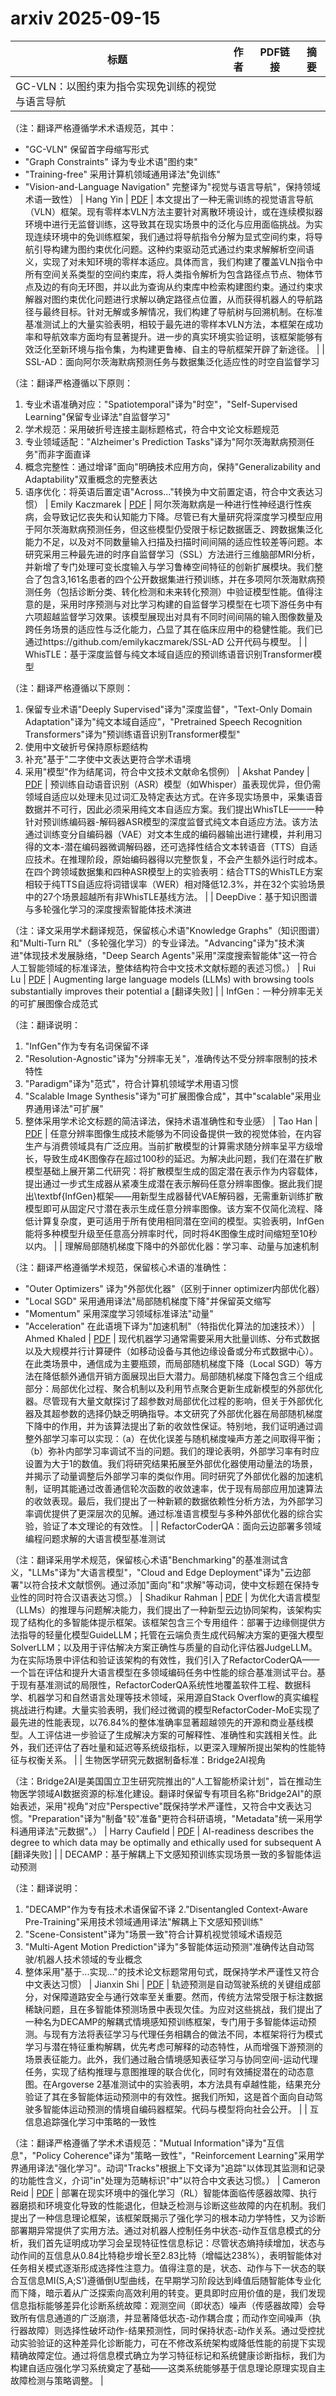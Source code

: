 # arxiv 2025-09-15

| 标题 | 作者 | PDF链接 |  摘要 |
|------|------|--------|------|
| GC-VLN：以图约束为指令实现免训练的视觉与语言导航

（注：翻译严格遵循学术术语规范，其中：
- "GC-VLN" 保留首字母缩写形式
- "Graph Constraints" 译为专业术语"图约束"
- "Training-free" 采用计算机领域通用译法"免训练"
- "Vision-and-Language Navigation" 完整译为"视觉与语言导航"，保持领域术语一致性） | Hang Yin | [PDF](http://arxiv.org/pdf/2509.10454v1) | 本文提出了一种无需训练的视觉语言导航（VLN）框架。现有零样本VLN方法主要针对离散环境设计，或在连续模拟器环境中进行无监督训练，这导致其在现实场景中的泛化与应用面临挑战。为实现连续环境中的免训练框架，我们通过将导航指令分解为显式空间约束，将导航引导构建为图约束优化问题。这种约束驱动范式通过约束求解解析空间语义，实现了对未知环境的零样本适应。具体而言，我们构建了覆盖VLN指令中所有空间关系类型的空间约束库，将人类指令解析为包含路径点节点、物体节点及边的有向无环图，并以此为查询从约束库中检索构建图约束。通过约束求解器对图约束优化问题进行求解以确定路径点位置，从而获得机器人的导航路径与最终目标。针对无解或多解情况，我们构建了导航树与回溯机制。在标准基准测试上的大量实验表明，相较于最先进的零样本VLN方法，本框架在成功率和导航效率方面均有显著提升。进一步的真实环境实验证明，该框架能够有效泛化至新环境与指令集，为构建更鲁棒、自主的导航框架开辟了新途径。 |
| SSL-AD：面向阿尔茨海默病预测任务与数据集泛化适应性的时空自监督学习

（注：翻译严格遵循以下原则：
1. 专业术语准确对应："Spatiotemporal"译为"时空"，"Self-Supervised Learning"保留专业译法"自监督学习"
2. 学术规范：采用破折号连接主副标题格式，符合中文论文标题规范
3. 专业领域适配："Alzheimer's Prediction Tasks"译为"阿尔茨海默病预测任务"而非字面直译
4. 概念完整性：通过增译"面向"明确技术应用方向，保持"Generalizability and Adaptability"双重概念的完整表达
5. 语序优化：将英语后置定语"Across..."转换为中文前置定语，符合中文表达习惯） | Emily Kaczmarek | [PDF](http://arxiv.org/pdf/2509.10453v1) | 阿尔茨海默病是一种进行性神经退行性疾病，会导致记忆丧失和认知能力下降。尽管已有大量研究将深度学习模型应用于阿尔茨海默病预测任务，但这些模型仍受限于标记数据匮乏、跨数据集泛化能力不足，以及对不同数量输入扫描及扫描时间间隔的适应性较差等问题。本研究采用三种最先进的时序自监督学习（SSL）方法进行三维脑部MRI分析，并新增了专门处理可变长度输入与学习鲁棒空间特征的创新扩展模块。我们整合了包含3,161名患者的四个公开数据集进行预训练，并在多项阿尔茨海默病预测任务（包括诊断分类、转化检测和未来转化预测）中验证模型性能。值得注意的是，采用时序预测与对比学习构建的自监督学习模型在七项下游任务中有六项超越监督学习效果。该模型展现出对具有不同时间间隔的输入图像数量及跨任务场景的适应性与泛化能力，凸显了其在临床应用中的稳健性能。我们已通过https://github.com/emilykaczmarek/SSL-AD 公开代码与模型。 |
| WhisTLE：基于深度监督与纯文本域自适应的预训练语音识别Transformer模型

（注：翻译严格遵循以下原则：
1. 保留专业术语"Deeply Supervised"译为"深度监督"，"Text-Only Domain Adaptation"译为"纯文本域自适应"，"Pretrained Speech Recognition Transformers"译为"预训练语音识别Transformer模型"
2. 使用中文破折号保持原标题结构
3. 补充"基于"二字使中文表达更符合学术语境
4. 采用"模型"作为结尾词，符合中文技术文献命名惯例） | Akshat Pandey | [PDF](http://arxiv.org/pdf/2509.10452v1) | 预训练自动语音识别（ASR）模型（如Whisper）虽表现优异，但仍需领域自适应以处理未见过词汇及特定表达方式。在许多现实场景中，采集语音数据并不可行，因此必须采用纯文本自适应方案。我们提出WhisTLE——一种针对预训练编码器-解码器ASR模型的深度监督式纯文本自适应方法。该方法通过训练变分自编码器（VAE）对文本生成的编码器输出进行建模，并利用习得的文本-潜在编码器微调解码器，还可选择性结合文本转语音（TTS）自适应技术。在推理阶段，原始编码器得以完整恢复，不会产生额外运行时成本。在四个跨领域数据集和四种ASR模型上的实验表明：结合TTS的WhisTLE方案相较于纯TTS自适应将词错误率（WER）相对降低12.3%，并在32个实验场景中的27个场景超越所有非WhisTLE基线方法。 |
| DeepDive：基于知识图谱与多轮强化学习的深度搜索智能体技术演进

（注：译文采用学术翻译规范，保留核心术语"Knowledge Graphs"（知识图谱）和"Multi-Turn RL"（多轮强化学习）的专业译法。"Advancing"译为"技术演进"体现技术发展脉络，"Deep Search Agents"采用"深度搜索智能体"这一符合人工智能领域的标准译法，整体结构符合中文技术文献标题的表述习惯。） | Rui Lu | [PDF](http://arxiv.org/pdf/2509.10446v1) | Augmenting large language models (LLMs) with browsing tools substantially
improves their potential a [翻译失败] |
| InfGen：一种分辨率无关的可扩展图像合成范式

（注：翻译说明：
1. "InfGen"作为专有名词保留不译
2. "Resolution-Agnostic"译为"分辨率无关"，准确传达不受分辨率限制的技术特性
3. "Paradigm"译为"范式"，符合计算机领域学术用语习惯
4. "Scalable Image Synthesis"译为"可扩展图像合成"，其中"scalable"采用业界通用译法"可扩展"
5. 整体采用学术论文标题的简洁译法，保持术语准确性和专业感） | Tao Han | [PDF](http://arxiv.org/pdf/2509.10441v1) | 任意分辨率图像生成技术能够为不同设备提供一致的视觉体验，在内容生产与消费领域具有广泛应用。当前扩散模型的计算需求随分辨率呈平方级增长，导致生成4K图像存在超过100秒的延迟。为解决此问题，我们在潜在扩散模型基础上展开第二代研究：将扩散模型生成的固定潜在表示作为内容载体，提出通过一步式生成器从紧凑生成潜在表示解码任意分辨率图像。据此我们提出\textbf{InfGen}框架——用新型生成器替代VAE解码器，无需重新训练扩散模型即可从固定尺寸潜在表示生成任意分辨率图像。该方案不仅简化流程、降低计算复杂度，更可适用于所有使用相同潜在空间的模型。实验表明，InfGen能将多种模型升级至任意高分辨率时代，同时将4K图像生成时间缩短至10秒以内。 |
| 理解局部随机梯度下降中的外部优化器：学习率、动量与加速机制

（注：翻译严格遵循学术规范，保留核心术语的准确性：
- "Outer Optimizers" 译为"外部优化器"（区别于inner optimizer内部优化器）
- "Local SGD" 采用通用译法"局部随机梯度下降"并保留英文缩写
- "Momentum" 采用深度学习领域标准译法"动量"
- "Acceleration" 在此语境下译为"加速机制"（特指优化算法的加速技术）） | Ahmed Khaled | [PDF](http://arxiv.org/pdf/2509.10439v1) | 现代机器学习通常需要采用大批量训练、分布式数据以及大规模并行计算硬件（如移动设备与其他边缘设备或分布式数据中心）。在此类场景中，通信成为主要瓶颈，而局部随机梯度下降（Local SGD）等方法在降低额外通信开销方面展现出巨大潜力。局部随机梯度下降包含三个组成部分：局部优化过程、聚合机制以及利用节点聚合更新生成新模型的外部优化器。尽管现有大量文献探讨了超参数对局部优化过程的影响，但关于外部优化器及其超参数的选择仍缺乏明确指导。本文研究了外部优化器在局部随机梯度下降中的作用，并为该算法提出了新的收敛性保证。特别地，我们证明通过调整外部学习率可以实现：（a）在优化误差与随机梯度噪声方差之间取得平衡；（b）弥补内部学习率调试不当的问题。我们的理论表明，外部学习率有时应设置为大于$1$的数值。我们将研究结果拓展至外部优化器使用动量法的场景，并揭示了动量调整后外部学习率的类似作用。同时研究了外部优化器的加速机制，证明其能通过改善通信轮次函数的收敛速率，优于现有局部应用加速算法的收敛表现。最后，我们提出了一种新颖的数据依赖性分析方法，为外部学习率调优提供了更深层次的见解。通过标准语言模型与多种外部优化器的综合实验，验证了本文理论的有效性。 |
| RefactorCoderQA：面向云边部署多领域编程问题求解的大语言模型基准测试

（注：翻译采用学术规范，保留核心术语"Benchmarking"的基准测试含义，"LLMs"译为"大语言模型"，"Cloud and Edge Deployment"译为"云边部署"以符合技术文献惯例。通过添加"面向"和"求解"等动词，使中文标题在保持专业性的同时符合汉语表达习惯。） | Shadikur Rahman | [PDF](http://arxiv.org/pdf/2509.10436v1) | 为优化大语言模型（LLMs）的推理与问题解决能力，我们提出了一种新型云边协同架构，该架构实现了结构化的多智能体提示框架。该框架包含三个专用组件：部署于边缘侧提供方法指导的轻量化模型GuideLLM；托管在云端负责生成代码解决方案的更强大模型SolverLLM；以及用于评估解决方案正确性与质量的自动化评估器JudgeLLM。为在实际场景中评估和验证该架构的有效性，我们引入了RefactorCoderQA——一个旨在评估和提升大语言模型在多领域编码任务中性能的综合基准测试平台。基于现有基准测试的局限性，RefactorCoderQA系统性地覆盖软件工程、数据科学、机器学习和自然语言处理等技术领域，采用源自Stack Overflow的真实编程挑战进行构建。大量实验表明，我们经过微调的模型RefactorCoder-MoE实现了最先进的性能表现，以76.84%的整体准确率显著超越领先的开源和商业基线模型。人工评估进一步验证了生成解决方案的可解释性、准确性和实践相关性。此外，我们还评估了吞吐量和延迟等系统级指标，以更深入理解所提出架构的性能特征与权衡关系。 |
| 生物医学研究元数据制备标准：Bridge2AI视角

（注：Bridge2AI是美国国立卫生研究院推出的"人工智能桥梁计划"，旨在推动生物医学领域AI数据资源的标准化建设。翻译时保留专有项目名称"Bridge2AI"的原始表述，采用"视角"对应"Perspective"既保持学术严谨性，又符合中文表达习惯。"Preparation"译为"制备"较"准备"更符合科研语境，"Metadata"统一采用学科通用译法"元数据"。） | Harry Caufield | [PDF](http://arxiv.org/pdf/2509.10432v1) | AI-readiness describes the degree to which data may be optimally and
ethically used for subsequent A [翻译失败] |
| DECAMP：基于解耦上下文感知预训练实现场景一致的多智能体运动预测

（注：翻译说明：
1. "DECAMP"作为专有技术术语保留不译
2."Disentangled Context-Aware Pre-Training"采用技术领域通用译法"解耦上下文感知预训练"
3. "Scene-Consistent"译为"场景一致"符合计算机视觉领域术语规范
4. "Multi-Agent Motion Prediction"译为"多智能体运动预测"准确传达自动驾驶/机器人技术领域的专业概念
5. 整体采用"基于...实现..."的技术论文标题常用句式，既保持学术严谨性又符合中文表达习惯） | Jianxin Shi | [PDF](http://arxiv.org/pdf/2509.10426v1) | 轨迹预测是自动驾驶系统的关键组成部分，对保障道路安全与通行效率至关重要。然而，传统方法常受限于标注数据稀缺问题，且在多智能体预测场景中表现欠佳。为应对这些挑战，我们提出了一种名为DECAMP的解耦式情境感知预训练框架，专门用于多智能体运动预测。与现有方法将表征学习与代理任务相耦合的做法不同，本框架将行为模式学习与潜在特征重构解耦，优先考虑可解释的动态特性，从而增强下游预测的场景表征能力。此外，我们通过融合情境感知表征学习与协同空间-运动代理任务，实现了结构推理与意图推理的联合优化，同时有效捕捉潜在的动态意图。在Argoverse 2基准测试中的实验表明，本方法具有卓越性能，结果充分验证了其在多智能体运动预测中的有效性。据我们所知，这是首个面向自动驾驶多智能体运动预测的情境自编码器框架。代码与模型将向社会公开。 |
| 互信息追踪强化学习中策略的一致性

（注：翻译严格遵循了学术术语规范："Mutual Information"译为"互信息"，"Policy Coherence"译为"策略一致性"，"Reinforcement Learning"采用学界通用译法"强化学习"。动词"Tracks"根据上下文译为"追踪"以体现其监测和记录的功能性含义，介词"in"处理为范畴标识"中"以符合中文表达习惯。） | Cameron Reid | [PDF](http://arxiv.org/pdf/2509.10423v1) | 部署在现实环境中的强化学习（RL）智能体面临传感器故障、执行器磨损和环境变化导致的性能退化，但缺乏检测与诊断这些故障的内在机制。我们提出了一种信息理论框架，该框架既揭示了强化学习的根本动力学特性，又为诊断部署期异常提供了实用方法。通过对机器人控制任务中状态-动作互信息模式的分析，我们首先证明成功学习会呈现特征性信息标记：尽管状态熵持续增加，状态与动作间的互信息从0.84比特稳步增长至2.83比特（增幅达238%），表明智能体对任务相关模式逐渐形成选择性注意力。值得注意的是，状态、动作与下一状态的联合互信息MI(S,A;S')遵循倒U型曲线，在早期学习阶段达到峰值后随智能体专业化而下降，暗示着从广泛探索向高效利用的转变。更具即时应用价值的是，我们发现信息指标能够差异化诊断系统故障：观测空间（即状态）噪声（传感器故障）会导致所有信息通道的广泛崩溃，并显著降低状态-动作耦合度；而动作空间噪声（执行器故障）则选择性破坏动作-结果预测性，同时保持状态-动作关系。通过受控扰动实验验证的这种差异化诊断能力，可在不修改系统架构或降低性能的前提下实现精确故障定位。通过将信息模式确立为学习特征标记和系统健康诊断指标，我们为构建自适应强化学习系统奠定了基础——这类系统能够基于信息理论原理实现自主故障检测与策略调整。 |
